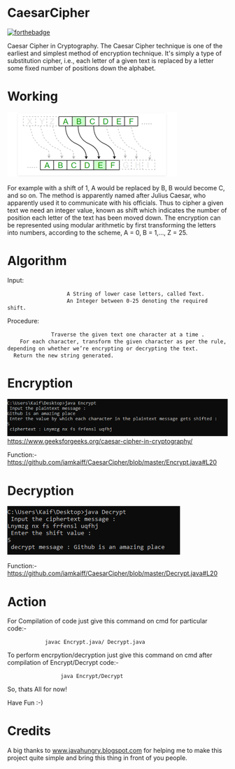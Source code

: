 # CaesarCipher
[![forthebadge](https://forthebadge.com/images/badges/made-with-java.svg)](https://forthebadge.com)


Caesar Cipher in Cryptography. The Caesar Cipher technique is one of the earliest and simplest method of encryption technique. It's simply a type of substitution cipher, i.e., each letter of a given text is replaced by a letter some fixed number of positions down the alphabet.

# Working
![](svg/ex.png)

For example with a shift of 1, A would be replaced by B, B would become C, and so on. The method is apparently named after Julius Caesar, who apparently used it to communicate with his officials.
Thus to cipher a given text we need an integer value, known as shift which indicates the number of position each letter of the text has been moved down.
The encryption can be represented using modular arithmetic by first transforming the letters into numbers, according to the scheme, A = 0, B = 1,…, Z = 25. 


# Algorithm
Input:

                       A String of lower case letters, called Text.
                       An Integer between 0-25 denoting the required shift.
Procedure:

                  Traverse the given text one character at a time .
        For each character, transform the given character as per the rule, depending on whether we’re encrypting or decrypting the text.
      Return the new string generated.

# Encryption
![](svg/enc.png)https://www.geeksforgeeks.org/caesar-cipher-in-cryptography/

Function:- https://github.com/iamkaiff/CaesarCipher/blob/master/Encrypt.java#L20 

# Decryption
![](svg/dec.png)

Function:- https://github.com/iamkaiff/CaesarCipher/blob/master/Decrypt.java#L20

# Action
For Compilation of code just give this command on cmd for particular code:-

                javac Encrypt.java/ Decrypt.java
To perform encrpytion/decryption just give this command on cmd after compilation of Encrypt/Decrypt code:- 

                     java Encrypt/Decrypt
                    
So, thats All for now!

Have Fun :-)

# Credits
A big thanks to www.javahungry.blogspot.com for helping me to make this project quite simple and bring this thing in front of you people.
